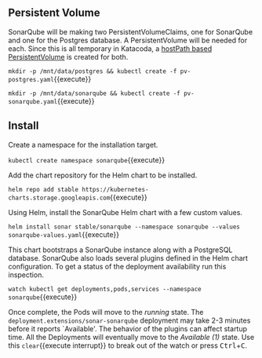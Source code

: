 ## Persistent Volume ##

SonarQube will be making two PersistentVolumeClaims, one for SonarQube and one for the Postgres database. A PersistentVolume will be needed for each. Since this is all temporary in Katacoda, a [hostPath based PersistentVolume](https://kubernetes.io/docs/tasks/configure-pod-container/configure-persistent-volume-storage/#create-a-persistentvolume) is created for both.

`mkdir -p /mnt/data/postgres && kubectl create -f pv-postgres.yaml`{{execute}}

`mkdir -p /mnt/data/sonarqube && kubectl create -f pv-sonarqube.yaml`{{execute}}

## Install ##

Create a namespace for the installation target.

`kubectl create namespace sonarqube`{{execute}}

Add the chart repository for the Helm chart to be installed.

`helm repo add stable https://kubernetes-charts.storage.googleapis.com`{{execute}}

Using Helm, install the SonarQube Helm chart with a few custom values.

`helm install sonar stable/sonarqube --namespace sonarqube --values sonarqube-values.yaml`{{execute}}

This chart bootstraps a SonarQube instance along with a PostgreSQL database. SonarQube also loads several plugins defined in the Helm chart configuration. To get a status of the deployment availability run this inspection.

`watch kubectl get deployments,pods,services --namespace sonarqube`{{execute}}

Once complete, the Pods will move to the _running_ state. The `deployment.extensions/sonar-sonarqube` deployment may take 2-3 minutes before it reports `Available'. The behavior of the plugins can affect startup time. All the Deployments will eventually move to the _Available (1)_ state. Use this ```clear```{{execute interrupt}} to break out of the watch or press <kbd>Ctrl</kbd>+<kbd>C</kbd>.